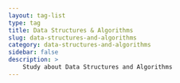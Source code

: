 ```yaml
---
layout: tag-list
type: tag
title: Data Structures & Algorithms
slug: data-structures-and-algorithms
category: data-structures-and-algorithms
sidebar: false
description: >
    Study about Data Structures and Algorithms
---
```


